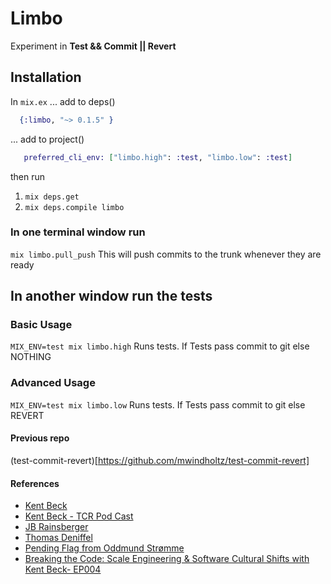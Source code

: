 # Limbo

Experiment in **Test && Commit || Revert**

## Installation

In `mix.ex`  ... add to deps()
```elixir
  {:limbo, "~> 0.1.5" }
```
... add to project()
```elixir
   preferred_cli_env: ["limbo.high": :test, "limbo.low": :test]
```

then run  
1. `mix deps.get`
1. `mix deps.compile limbo`


### In one terminal window run
`mix limbo.pull_push`
This will push commits to the trunk whenever they are ready

## In another window run the tests
### Basic Usage
` MIX_ENV=test mix limbo.high `
Runs tests. If Tests pass commit to git else NOTHING

### Advanced Usage
` MIX_ENV=test mix limbo.low `
Runs tests. If Tests pass commit to git else REVERT

#### Previous repo
(test-commit-revert)[https://github.com/mwindholtz/test-commit-revert]

#### References
* [Kent Beck](https://medium.com/@kentbeck_7670/test-commit-revert-870bbd756864)
* [Kent Beck - TCR Pod Cast](https://hanselminutes.com/663/test-commit-revert-with-kent-beck)
* [JB Rainsberger](https://blog.thecodewhisperer.com/permalink/the-worlds-shortest-article-on-test-and-commit-otherwise-revert)
* [Thomas Deniffel](https://medium.com/@tdeniffel/limbo-test-commit-revert-a-test-alternative-to-tdd-6e6b03c22bec)
* [Pending Flag from Oddmund Strømme](https://twitter.com/jraregris?lang=en)
* [Breaking the Code: Scale Engineering & Software Cultural Shifts with Kent Beck- EP004](https://radiopublic.com/moonshots-of-the-intelligent-age-GAOYq4/ep/s1!eeb95)
